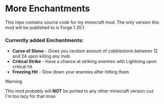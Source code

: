 # More Enchantments
This repo contains source code for my minecraft mod.
The only version this mod will be published to is Forge 1.20.1

### Currently added Enchantments:
- **Curse of Stone** - Gives you random amount of cobblestone between 12 and 24 upon killing any mob
- **Critical Strike** - Have a chance at striking enemies with Lightning upon critical hit
- **Freezing Hit** - Slow down your enemies after hitting them

>[!WARNING]
>This mod *probably* will **NOT** be ported to any other minecraft version cuz I'm too lazy for that lmao
